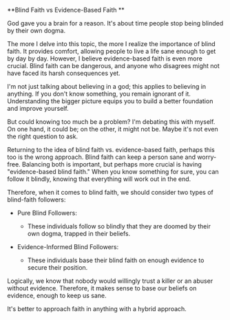 **Blind Faith vs Evidence-Based Faith
**

God gave you a brain for a reason. It's about time people stop being blinded by their own dogma.

The more I delve into this topic, the more I realize the importance of blind faith. It provides comfort, allowing people to live a life sane enough to get by day by day. However, I believe evidence-based faith is even more crucial. Blind faith can be dangerous, and anyone who disagrees might not have faced its harsh consequences yet.

I'm not just talking about believing in a god; this applies to believing in anything. If you don't know something, you remain ignorant of it. Understanding the bigger picture equips you to build a better foundation and improve yourself.

But could knowing too much be a problem? I'm debating this with myself. On one hand, it could be; on the other, it might not be. Maybe it's not even the right question to ask.

Returning to the idea of blind faith vs. evidence-based faith, perhaps this too is the wrong approach. Blind faith can keep a person sane and worry-free. Balancing both is important, but perhaps more crucial is having "evidence-based blind faith." When you know something for sure, you can follow it blindly, knowing that everything will work out in the end.

Therefore, when it comes to blind faith, we should consider two types of blind-faith followers:

- Pure Blind Followers:
  - These individuals follow so blindly that they are doomed by their own dogma, trapped in their beliefs.

- Evidence-Informed Blind Followers:
  - These individuals base their blind faith on enough evidence to secure their position.

Logically, we know that nobody would willingly trust a killer or an abuser without evidence. Therefore, it makes sense to base our beliefs on evidence, enough to keep us sane.

It's better to approach faith in anything with a hybrid approach.
